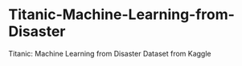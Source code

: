# Titanic-Machine-Learning-from-Disaster
Titanic: Machine Learning from Disaster Dataset from Kaggle

